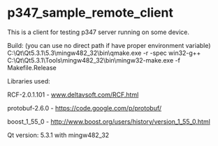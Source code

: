 p347_sample_remote_client
=========================

This is a client for testing p347 server running on some device.

Build: (you can use no direct path if have proper environment variable)
C:\Qt\Qt5.3.1\5.3\mingw482_32\bin\qmake.exe -r -spec win32-g++
C:\Qt\Qt5.3.1\Tools\mingw482_32\bin\mingw32-make.exe -f Makefile.Release


Libraries used:

RCF-2.0.1.101 - www.deltavsoft.com/RCF.html

protobuf-2.6.0 - https://code.google.com/p/protobuf/

boost_1_55_0 - http://www.boost.org/users/history/version_1_55_0.html


Qt version: 5.3.1 with mingw482_32
